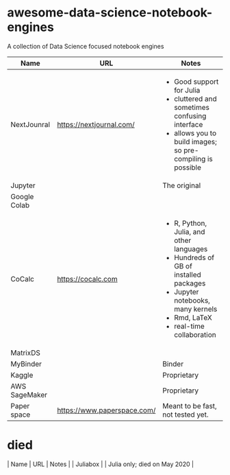 # awesome-data-science-notebook-engines
A collection of Data Science focused notebook engines

| Name | URL | Notes   |
|------|-----|---|
| NextJounral     | https://nextjournal.com/    | <ul> <li> Good support for Julia </li> <li>cluttered and sometimes confusing interface</li> <li> allows you to build images; so pre-compiling is possible </li>  </ul> |
| Jupyter      |     | The original   |
| Google Colab     |     |   |
| CoCalc     | https://cocalc.com | <ul><li>R, Python, Julia, and other languages</li><li>Hundreds of GB of installed packages</li><li>Jupyter notebooks, many kernels</li><li>Rmd, LaTeX</li><li>real-time collaboration</li></ul>   |
| MatrixDS     |     |   |
| MyBinder     |     | Binder  |
| Kaggle     |     | Proprietary  |
| AWS SageMaker     |     | Proprietary  |
| Paper space | https://www.paperspace.com/ | Meant to be fast, not tested yet. |

# died
| Name | URL | Notes   |
| Juliabox     |     | Julia only; died on May 2020 |
